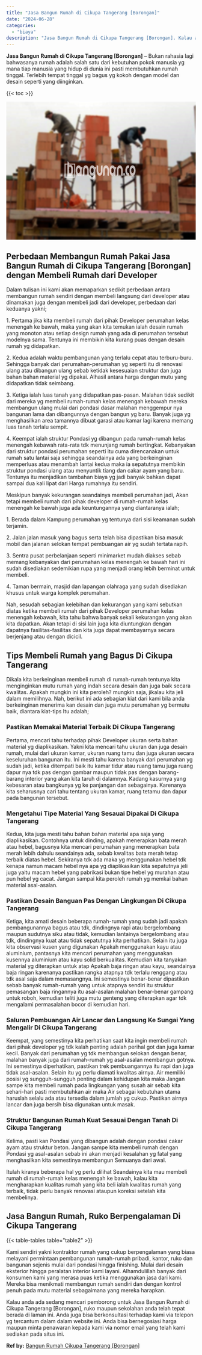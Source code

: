 ```yaml
---
title: "Jasa Bangun Rumah di Cikupa Tangerang [Borongan]"
date: "2024-06-28"
categories: 
  - "biaya"
description: "Jasa Bangun Rumah di Cikupa Tangerang [Borongan]. Kalau anda ada sedang mencari pemborong untuk Jasa Bangun Rumah di Cikupa Tangerang [Borongan], ruko maup..."
---
```


**Jasa Bangun Rumah di Cikupa Tangerang \[Borongan\]** – Bukan rahasia lagi bahwasanya rumah adalah salah satu dari kebutuhan pokok manusia yg mana tiap manusia yang hidup di dunia ini pasti membutuhkan rumah tinggal. Terlebih tempat tinggal yg bagus yg kokoh dengan model dan desain seperti yang diinginkan.

{{< toc >}}

![Jasa Bangun Rumah di Cikupa Tangerang [Borongan]](/images/borong-bangunan-07.png)

## Perbedaan Membangun Rumah Pakai Jasa Bangun Rumah di Cikupa Tangerang \[Borongan\] dengan Membeli Rumah dari Developer

Dalam tulisan ini kami akan memaparkan sedikit perbedaan antara membangun rumah sendiri dengan membeli langsung dari developer atau dinamakan juga dengan membeli jadi dari developer, perbedaan dari keduanya yakni;

1\. Pertama jika kita membeli rumah dari pihak Developer perumahan kelas menengah ke bawah, maka yang akan kita temukan ialah desain rumah yang monoton atau setiap design rumah yang ada di perumahan tersebut modelnya sama. Tentunya ini membikin kita kurang puas dengan desain rumah yg didapatkan.

2\. Kedua adalah waktu pembangunan yang terlalu cepat atau terburu-buru. Sehingga banyak dari perumahan-perumahan yg seperti itu di renovasi ulang atau dibangun ulang sebab ketidak kesesuaian struktur dan juga bahan bahan material yg dipakai. Alhasil antara harga dengan mutu yang didapatkan tidak seimbang.

3\. Ketiga ialah luas tanah yang didapatkan pas-pasan. Malahan tidak sedikit dari mereka yg membeli rumah-rumah kelas menengah kebawah mereka membangun ulang mulai dari pondasi dasar malahan menggempur nya bangunan lama dan dibangunnya dengan bangun yg baru. Banyak juga yg menghasilkan area tamannya dibuat garasi atau kamar lagi karena memang luas tanah terlalu sempit.

4\. Keempat ialah struktur Pondasi yg dibangun pada rumah-rumah kelas menengah kebawah rata-rata tdk menunjang rumah bertingkat. Kebanyakan dari struktur pondasi perumahan seperti itu cuma direncanakan untuk rumah satu lantai saja sehingga seandainya ada yang berkeinginan memperluas atau menambah lantai kedua maka ia sepatutnya membikin struktur pondasi ulang atau menyuntik tiang dan cakar ayam yang baru. Tentunya itu menjadikan tambahan biaya yg jadi banyak bahkan dapat sampai dua kali lipat dari Harga rumahnya itu sendiri.

Meskipun banyak kekurangan seandainya membeli perumahan jadi, Akan tetapi membeli rumah dari pihak developer di rumah-rumah kelas menengah ke bawah juga ada keuntungannya yang diantaranya ialah;

1\. Berada dalam Kampung perumahan yg tentunya dari sisi keamanan sudah terjamin.

2\. Jalan jalan masuk yang bagus serta telah bisa dipastikan bisa masuk mobil dan jalanan selokan tempat pembuangan air yg sudah tertata rapih.

3\. Sentra pusat perbelanjaan seperti minimarket mudah diakses sebab memang kebanyakan dari perumahan kelas menengah ke bawah hari ini sudah disediakan sedemikian rupa yang menjadi orang lebih berminat untuk membeli.

4\. Taman bermain, masjid dan lapangan olahraga yang sudah disediakan khusus untuk warga komplek perumahan.

Nah, sesudah sebagian kelebihan dan kekurangan yang kami sebutkan diatas ketika membeli rumah dari pihak Developer perumahan kelas menengah kebawah, kita tahu bahwa banyak sekali kekurangan yang akan kita dapatkan. Akan tetapi di sisi lain juga kita diuntungkan dengan dapatnya fasilitas-fasilitas dan kita juga dapat membayarnya secara berjenjang atau dengan dicicil.

## Tips Membeli Rumah yang Bagus Di Cikupa Tangerang

Dikala kita berkeinginan membeli rumah di rumah-rumah tentunya kita menginginkan mutu rumah yang indah secara desain dan juga baik secara kwalitas. Apakah mungkin ini kita peroleh? mungkin saja, jikalau kita jeli dalam memilihnya. Nah, berikut ini ada sebagian kiat dari kami bila anda berkeinginan menerima kan desain dan juga mutu perumahan yg bermutu baik, diantara kiat-tips Itu adalah;

### Pastikan Memakai Material Terbaik Di Cikupa Tangerang

Pertama, mencari tahu terhadap pihak Developer ukuran serta bahan material yg diaplikasikan. Yakni kita mencari tahu ukuran dan juga desain rumah, mulai dari ukuran kamar, ukuran ruang tamu dan juga ukuran secara keseluruhan bangunan itu. Ini mesti tahu karena banyak dari perumahan yg sudah jadi, ketika ditempati baik itu kamar tidur atau ruang tamu juga ruang dapur nya tdk pas dengan gambar maupun tidak pas dengan barang-barang interior yang akan kita taruh di dalamnya. Kadang kasurnya yang kebesaran atau bangkunya yg ke panjangan dan sebagainya. Karenanya kita seharusnya cari tahu tentang ukuran kamar, ruang tetamu dan dapur pada bangunan tersebut.

### Mengetahui Tipe Material Yang Sesauai Dipakai Di Cikupa Tangerang

Kedua, kita juga mesti tahu bahan bahan material apa saja yang diaplikasikan. Contohnya untuk dinding, apakah menerapkan bata merah atau hebel, bagusnya kita mencari perumahan yang menerapkan bata merah lebih dahulu seandainya ada, sebab kwalitas bata merah tetap terbaik diatas hebel. Sekiranya tdk ada maka yg menggunakan hebel tdk kenapa namun macam hebel nya apa yg diaplikasikan kita sepatutnya jeli juga yaitu macam hebel yang pabrikasi bukan tipe hebel yg murahan atau pun hebel yg cacat. Jangan sampai kita peroleh rumah yg memkai bahan material asal-asalan.

### Pastikan Desain Banguan Pas Dengan Lingkungan Di Cikupa Tangerang

Ketiga, kita amati desain beberapa rumah-rumah yang sudah jadi apakah pembangunannya bagus atau tdk, dindingnya rapi atau bergelombang maupun sudutnya siku atau tidak, kemudian lantainya bergelombang atau tdk, dindingnya kuat atau tidak sepatutnya kita perhatikan. Selain itu juga kita observasi kusen yang digunakan Apakah menggunakan kayu atau aluminium, pantasnya kita mencari perumahan yang menggunakan kusennya aluminium atau kayu solid berkualitas. Kemudian kita tanyakan material yg diterapkan untuk atap Apakah baja ringan atau kayu, seandainya baja ringan karenanya pastikan rangka atapnya tdk terlalu renggang atau tdk asal saja dalam memasangnya. Ini semestinya benar-benar dipastikan sebab banyak rumah-rumah yang untuk atapnya sendiri itu struktur pemasangan baja ringannya itu asal-asalan malahan benar-benar gampang untuk roboh, kemudian teliti juga mutu genteng yang diterapkan agar tdk mengalami permasalahan bocor di kemudian hari.

### Saluran Pembuangan Air Lancar dan Langsung Ke Sungai Yang Mengalir Di Cikupa Tangerang

Keempat, yang semestinya kita perhatikan saat kita ingin membeli rumah dari pihak developer yg tdk kalah penting adalah perihal got dan juga kamar kecil. Banyak dari perumahan yg tdk membangun selokan dengan benar, malahan banyak juga dari rumah-rumah yg asal-asalan membangun gotnya. Ini semestinya diperhatikan, pastikan trek pembuangannya itu rapi dan juga tidak asal-asalan. Selain itu yg perlu diamati kwalitas airnya. Air memiliki posisi yg sungguh-sungguh penting dalam kehidupan kita maka Jangan sampe kita membeli rumah pada lingkungan yang susah air sebab kita sehari-hari pasti membutuhkan air maka Air sebagai kebutuhan utama haruslah selalu ada atau tersedia dalam jumlah yg cukup. Pastikan airnya lancar dan juga bersih bisa digunakan untuk masak.

### Struktur Bangunan Rumah Kuat Sesauai Dengan Tanah Di Cikupa Tangerang

Kelima, pasti kan Pondasi yang dibangun adalah dengan pondasi cakar ayam atau struktur beton. Jangan sampe kita membeli rumah dengan Pondasi yg asal-asalan sebab ini akan menjadi kesalahan yg fatal yang menghasilkan kita semestinya membangun Semuanya dari awal.

Itulah kiranya beberapa hal yg perlu dilihat Seandainya kita mau membeli rumah di rumah-rumah kelas menengah ke bawah, kalau kita mengharapkan kualitas rumah yang kita beli ialah kwalitas rumah yang terbaik, tidak perlu banyak renovasi ataupun koreksi setelah kita membelinya.

## Jasa Bangun Rumah, Ruko Berpengalaman Di Cikupa Tangerang

{{< table-tables table="table2" >}}

Kami sendiri yakni kontraktor rumah yang cukup berpengalaman yang biasa melayani permintaan pembangunan rumah-rumah pribadi, kantor, ruko dan bangunan sejenis mulai dari pondasi hingga finishing. Mulai dari desain eksterior hingga peralatan interior kami layani. Alhamdulillah banyak dari konsumen kami yang merasa puas ketika menggunakan jasa dari kami. Mereka bisa menikmati membangun rumah sendiri dan dengan kontrol penuh pada mutu material sebagaimana yang mereka harapkan.

Kalau anda ada sedang mencari pemborong untuk Jasa Bangun Rumah di Cikupa Tangerang \[Borongan\], ruko maupun sekolahan anda telah tepat berada di laman ini. Anda juga bisa berkonsultasi terhadap kami via telepon yg tercantum dalam dalam website ini. Anda bisa bernegosiasi harga maupun minta penawaran kepada kami via nomor email yang telah kami sediakan pada situs ini.

**Ref by:** [Bangun Rumah Cikupa Tangerang [Borongan]](https://id.wikipedia.org/wiki/Bangun)
